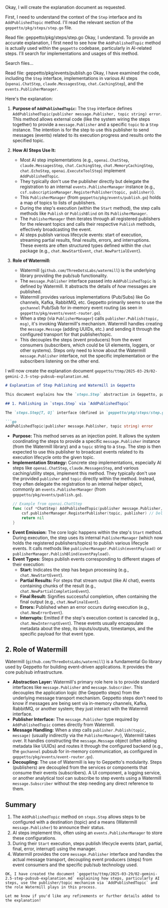 Okay, I will create the explanation document as requested.

First, I need to understand the context of the `Step` interface and its `AddPublishedTopic` method. I'll read the relevant section of the `geppetto/pkg/steps/step.go` file.

Read file: geppetto/pkg/steps/step.go
Okay, I understand. To provide an accurate explanation, I first need to see how the `AddPublishedTopic` method is actually used within the `geppetto` codebase, particularly in AI-related steps. I'll search for implementations and usages of this method.

Search files...

Read file: geppetto/pkg/events/publish.go
Okay, I have examined the code, including the `Step` interface, implementations in various AI steps (`openai.ChatStep`, `claude.MessagesStep`, `chat.CachingStep`), and the `events.PublisherManager`.

Here's the explanation:

1.  **Purpose of `AddPublishedTopic`:** The `Step` interface defines `AddPublishedTopic(publisher message.Publisher, topic string) error`. This method allows external code (like the system wiring the steps together) to provide a `message.Publisher` and a specific `topic` to a `Step` instance. The intention is for the step to use this publisher to send messages (events) related to its execution progress and results onto the specified topic.

2.  **How AI Steps Use It:**
    *   Most AI step implementations (e.g., `openai.ChatStep`, `claude.MessagesStep`, `chat.CachingStep`, `chat.MemoryCachingStep`, `chat.EchoStep`, `openai.ExecuteToolStep`) implement `AddPublishedTopic`.
    *   They typically don't use the publisher directly but delegate the registration to an internal `events.PublisherManager` instance (e.g., `csf.subscriptionManager.RegisterPublisher(topic, publisher)`).
    *   This `PublisherManager` (from `geppetto/pkg/events/publish.go`) holds a map of topics to lists of publishers.
    *   During the step's execution (within the `Start` method), the step calls methods like `Publish` or `PublishBlind` on its `PublisherManager`.
    *   The `PublisherManager` then iterates through all registered publishers for the relevant topics and calls their respective `Publish` methods, effectively broadcasting the event.
    *   AI steps publish various lifecycle events: start of execution, streaming partial results, final results, errors, and interruptions. These events are often structured types defined within the `chat` package (e.g., `chat.NewStartEvent`, `chat.NewPartialEvent`).

3.  **Role of Watermill:**
    *   Watermill (`github.com/ThreeDotsLabs/watermill`) is the underlying library providing the pub/sub functionality.
    *   The `message.Publisher` interface passed into `AddPublishedTopic` is defined by Watermill. It abstracts the details of *how* messages are published.
    *   Watermill provides various implementations (Pub/Subs) like Go channels, Kafka, RabbitMQ, etc. Geppetto primarily seems to use the `gochannel` Pub/Sub for in-memory event routing (as seen in `geppetto/pkg/events/event-router.go`).
    *   When a step (via `PublisherManager`) calls `publisher.Publish(topic, msg)`, it's invoking Watermill's mechanism. Watermill handles creating the `message.Message` (adding UUIDs, etc.) and sending it through the configured transport for that publisher/topic.
    *   This decouples the steps (event producers) from the event consumers (subscribers, which could be UI elements, loggers, or other systems). Steps only need to know about the Watermill `message.Publisher` interface, not the specific implementation or the subscribers listening on the other end.

I will now create the explanation document `geppetto/ttmp/2025-03-29/02-gemini-2.5-step-pubsub-explanation.md`.

```markdown:geppetto/ttmp/2025-03-29/02-gemini-2.5-step-pubsub-explanation.md
# Explanation of Step Publishing and Watermill in Geppetto

This document explains how the `steps.Step` abstraction in Geppetto, particularly AI-related steps, utilizes publishing mechanisms via the `AddPublishedTopic` method and the role the Watermill library plays in this process.

## 1. Publishing in `steps.Step` via `AddPublishedTopic`

The `steps.Step[T, U]` interface (defined in `geppetto/pkg/steps/step.go`) includes the method:

```go
AddPublishedTopic(publisher message.Publisher, topic string) error
```

*   **Purpose:** This method serves as an injection point. It allows the system coordinating the steps to provide a specific `message.Publisher` instance (from the Watermill library) and a `topic` string to a `Step`. The step is then expected to use this publisher to broadcast events related to its execution lifecycle onto the given topic.
*   **Implementation Strategy:** Concrete step implementations, especially AI steps like `openai.ChatStep`, `claude.MessagesStep`, and various caching/utility steps, implement this method. They typically don't use the provided `publisher` and `topic` directly within the method. Instead, they often delegate the registration to an internal helper object, commonly an `events.PublisherManager` (from `geppetto/pkg/events/publish.go`).
    ```go
    // Example from openai.ChatStep
    func (csf *ChatStep) AddPublishedTopic(publisher message.Publisher, topic string) error {
        csf.publisherManager.RegisterPublisher(topic, publisher) // Delegate registration
        return nil
    }
    ```
*   **Event Emission:** The core logic happens within the step's `Start` method. During execution, the step uses its internal `PublisherManager` (which now holds the registered publishers/topics) to publish various lifecycle events. It calls methods like `publisherManager.Publish(eventPayload)` or `publisherManager.PublishBlind(eventPayload)`.
*   **Event Types:** Steps publish events corresponding to different stages of their execution:
    *   **Start:** Indicates the step has begun processing (e.g., `chat.NewStartEvent`).
    *   **Partial Results:** For steps that stream output (like AI chat), events containing chunks of the result (e.g., `chat.NewPartialCompletionEvent`).
    *   **Final Result:** Signifies successful completion, often containing the final output (e.g., `chat.NewFinalEvent`).
    *   **Errors:** Published when an error occurs during execution (e.g., `chat.NewErrorEvent`).
    *   **Interrupts:** Emitted if the step's execution context is canceled (e.g., `chat.NewInterruptEvent`).
    These events usually encapsulate metadata about the step, its inputs/outputs, timestamps, and the specific payload for that event type.

## 2. Role of Watermill

Watermill (`github.com/ThreeDotsLabs/watermill`) is a fundamental Go library used by Geppetto for building event-driven applications. It provides the core pub/sub infrastructure.

*   **Abstraction Layer:** Watermill's primary role here is to provide standard interfaces like `message.Publisher` and `message.Subscriber`. This decouples the application logic (the Geppetto steps) from the underlying message transport mechanism. Geppetto steps don't need to know if messages are being sent via in-memory channels, Kafka, RabbitMQ, or another system; they just interact with the Watermill interface.
*   **Publisher Interface:** The `message.Publisher` type required by `AddPublishedTopic` comes directly from Watermill.
*   **Message Handling:** When a step calls `publisher.Publish(topic, message)` (usually indirectly via the `PublisherManager`), Watermill takes over. It handles constructing the `message.Message` object (often adding metadata like UUIDs) and routes it through the configured backend (e.g., the `gochannel` pubsub for in-memory communication, as configured in `geppetto/pkg/events/event-router.go`).
*   **Decoupling:** The use of Watermill is key to Geppetto's modularity. Steps (publishers) are decoupled from the services or components that consume their events (subscribers). A UI component, a logging service, or another analytical tool can subscribe to step events using a Watermill `message.Subscriber` without the step needing any direct reference to them.

## Summary

1.  The `AddPublishedTopic` method on `steps.Step` allows steps to be configured with a destination (topic) and a means (Watermill `message.Publisher`) to announce their status.
2.  AI steps implement this, often using an `events.PublisherManager` to store these configurations.
3.  During their `Start` execution, steps publish lifecycle events (start, partial, final, error, interrupt) using the manager.
4.  Watermill provides the core `message.Publisher` interface and handles the actual message transport, decoupling event producers (steps) from event consumers and the specific pub/sub technology used.

```
OK, I have created the document `geppetto/ttmp/2025-03-29/02-gemini-2.5-step-pubsub-explanation.md` explaining how steps, particularly AI steps, use the publisher/topic mechanism via `AddPublishedTopic` and the role Watermill plays in this process.

Let me know if you'd like any refinements or further details added to the explanation!
